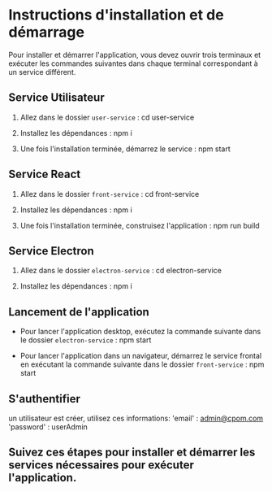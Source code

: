 # Instructions d'installation et de démarrage

Pour installer et démarrer l'application, vous devez ouvrir trois terminaux et exécuter les commandes suivantes dans chaque terminal correspondant à un service différent.


## Service Utilisateur

1. Allez dans le dossier `user-service` :
cd user-service

2. Installez les dépendances :
npm i

3. Une fois l'installation terminée, démarrez le service :
npm start


## Service React

1. Allez dans le dossier `front-service` :
cd front-service

2. Installez les dépendances :
npm i

3. Une fois l'installation terminée, construisez l'application :
npm run build


## Service Electron

1. Allez dans le dossier `electron-service` :
cd electron-service

2. Installez les dépendances :
npm i


## Lancement de l'application

- Pour lancer l'application desktop, exécutez la commande suivante dans le dossier `electron-service` :
npm start

- Pour lancer l'application dans un navigateur, démarrez le service frontal en exécutant la commande suivante dans le dossier `front-service` :
npm start


## S'authentifier

un utilisateur est créer, utilisez ces informations: 
'email' : admin@cpom.com
'password' : userAdmin

## Suivez ces étapes pour installer et démarrer les services nécessaires pour exécuter l'application.
